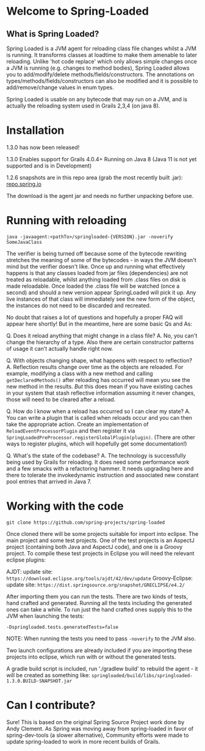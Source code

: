 # Welcome to Spring-Loaded

## What is Spring Loaded?

Spring Loaded is a JVM agent for reloading class file changes whilst a JVM is running.  It transforms
classes at loadtime to make them amenable to later reloading. Unlike 'hot code replace' which only allows
simple changes once a JVM is running (e.g. changes to method bodies), Spring Loaded allows you
to add/modify/delete methods/fields/constructors. The annotations on types/methods/fields/constructors
can also be modified and it is possible to add/remove/change values in enum types.

Spring Loaded is usable on any bytecode that may run on a JVM, and is actually the reloading system
used in Grails 2,3,4 (on java 8).

# Installation

1.3.0 has now been released!

1.3.0 Enables support for Grails 4.0.4+ Running on Java 8 (Java 11 is not yet supported and is in Development)

1.2.6 snapshots are in this repo area (grab the most recently built .jar):
<a href="https://repo.spring.io/webapp/#/artifacts/browse/tree/General/libs-snapshot-local/org/springframework/springloaded/1.2.6.BUILD-SNAPSHOT">repo.spring.io</a>

The download is the agent jar and needs no further unpacking before use.




# Running with reloading

	java -javaagent:<pathTo>/springloaded-{VERSION}.jar -noverify SomeJavaClass

The verifier is being turned off because some of the bytecode rewriting stretches the meaning of
some of the bytecodes - in ways the JVM doesn't mind but the verifier doesn't like.  Once up and
running what effectively happens is that any classes loaded from jar files (dependencies) are not
treated as reloadable, whilst anything loaded from .class files on disk is made reloadable. Once
loaded the .class file will be watched (once a second) and should a new version appear
SpringLoaded will pick it up. Any live instances of that class will immediately see the new form
of the object, the instances do not need to be discarded and recreated.

No doubt that raises a lot of questions and hopefully a proper FAQ will appear here shortly! But in
the meantime, here are some basic Qs and As:

Q. Does it reload anything that might change in a class file?
A. No, you can't change the hierarchy of a type. Also there are certain constructor patterns of
usage it can't actually handle right now.

Q. With objects changing shape, what happens with respect to reflection?
A. Reflection results change over time as the objects are reloaded.  For example, modifying a class
with a new method and calling `getDeclaredMethods()` after reloading has occurred will mean you see
the new method in the results. *But* this does mean if you have existing caches in your system
that stash reflective information assuming it never changes, those will need to be cleared
after a reload.

Q. How do I know when a reload has occurred so I can clear my state?
A. You can write a plugin that is called when reloads occur and you can then take the appropriate
action.  Create an implementation of `ReloadEventProcessorPlugin` and then register it via
`SpringLoadedPreProcessor.registerGlobalPlugin(plugin)`. (There are other ways to register plugins,
which will hopefully get some documentation!)

Q. What's the state of the codebase?
A. The technology is successfully being used by Grails for reloading. It does need some performance
work and a few smacks with a refactoring hammer. It needs upgrading here and there to tolerate
the invokedynamic instruction and associated new constant pool entries that arrived in Java 7.

# Working with the code

	git clone https://github.com/spring-projects/spring-loaded

Once cloned there will be some projects suitable for import into eclipse. The main project and
some test projects. One of the test projects is an AspectJ project (containing both Java
and AspectJ code), and one is a Groovy project. To compile these test projects
in Eclipse you will need the relevant eclipse plugins:

AJDT: update site: `https://download.eclipse.org/tools/ajdt/42/dev/update`
Groovy-Eclipse: update site: `https://dist.springsource.org/snapshot/GRECLIPSE/e4.2/`

After importing them you can run the tests.  There are two kinds of tests, hand crafted and
generated.  Running all the tests including the generated ones can take a while.
To run just the hand crafted ones supply this to the JVM when launching the tests:

    -Dspringloaded.tests.generatedTests=false

NOTE: When running the tests you need to pass `-noverify` to the JVM also.

Two launch configurations are already included if you are importing these projects into eclipse,
which run with or without the generated tests.

A gradle build script is included, run './gradlew build' to rebuild the agent - it will be created
as something like: `springloaded/build/libs/springloaded-1.3.0.BUILD-SNAPSHOT.jar`

# Can I contribute?

Sure! This is based on the original Spring Source Project work done by Andy Clement. As Spring was moving away from spring-loaded in favor of spring-dev-tools (a slower alternative), Community efforts were made to update spring-loaded to work in more recent builds of Grails.
